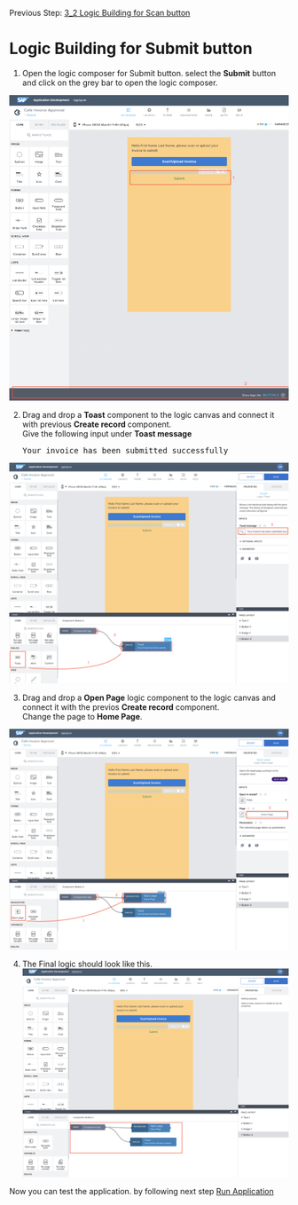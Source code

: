 Previous Step: <a href="https://github.com/SAP-samples/process-automation-enablement/blob/main/Workshops/LCNC_Roadshow%20-%20simplified/Build%20Apps/3%20Details%20Page/3_2%20Logic%20Building%20for%20Scan%20button/Readme.md"> 3_2 Logic Building for Scan button </a>



# Logic Building for Submit button

1. Open the logic composer for Submit button. 
   select the <b>Submit</b> button and click on the grey bar to open the logic composer.
   
![Submit](Images/01.png)

2. Drag and drop a <b>Toast</b> component to the logic canvas and connect it with previous <b>Create record </b> component. <br>
Give the following input under <b>Toast message</b>
	<pre>Your invoice has been submitted successfully</pre>

![Submit](Images/02.png)	

3. Drag and drop a <b>Open Page</b> logic component to the logic canvas and connect it with the previos <b>Create record</b> component. <br>
Change the page to <b>Home Page</b>.

![Submit](Images/03.png)

4. The Final logic should look like this.
![Submit](Images/04.png)

Now you can test the application. by following next step <a href="https://github.com/SAP-samples/process-automation-enablement/blob/main/Workshops/LCNC_Roadshow%20-%20simplified/Build%20Apps/3%20Details%20Page/3_4%20Run%20Application/readme.md"> Run Application</a>
